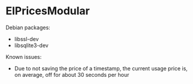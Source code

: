 # ElPricesModular


Debian packages:

- libssl-dev
- libsqlite3-dev



Known issues:

- Due to not saving the price of a timestamp, the current usage price is, on average, off for about 30 seconds per hour